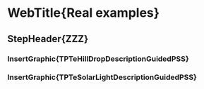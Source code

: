 # WebTitle{Real examples}

## StepHeader{ZZZ}

### InsertGraphic{TPTeHillDropDescriptionGuidedPSS}

### InsertGraphic{TPTeSolarLightDescriptionGuidedPSS}
